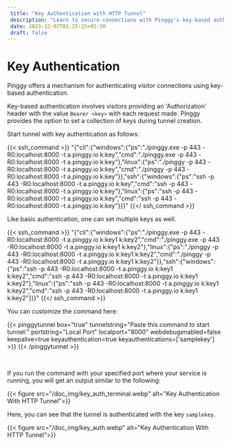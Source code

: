 ```yaml
---
 title: "Key Authentication with HTTP Tunnel" 
 description: "Learn to secure connections with Pinggy's key-based authentication. Follow easy steps for tunnel creation, customize commands, and enhance connection security effortlessly."
 date: 2023-12-07T01:15:25+05:30
 draft: false 
---
```


# Key Authentication

Pinggy offers a mechanism for authenticating visitor connections using key-based authentication.

Key-based authentication involves visitors providing an 'Authorization' header with the value `Bearer <key>` with each request made. Pinggy provides the option to set a collection of keys during tunnel creation.

Start tunnel with key authentication as follows:

{{< ssh_command >}}
"{\"cli\":{\"windows\":{\"ps\":\"./pinggy.exe -p 443 -R0:localhost:8000 -t a.pinggy.io k:key\",\"cmd\":\"./pinggy.exe -p 443 -R0:localhost:8000 -t a.pinggy.io k:key\"},\"linux\":{\"ps\":\"./pinggy -p 443 -R0:localhost:8000 -t a.pinggy.io k:key\",\"cmd\":\"./pinggy -p 443 -R0:localhost:8000 -t a.pinggy.io k:key\"}},\"ssh\":{\"windows\":{\"ps\":\"ssh -p 443 -R0:localhost:8000 -t a.pinggy.io k:key\",\"cmd\":\"ssh -p 443 -R0:localhost:8000 -t a.pinggy.io k:key\"},\"linux\":{\"ps\":\"ssh -p 443 -R0:localhost:8000 -t a.pinggy.io k:key\",\"cmd\":\"ssh -p 443 -R0:localhost:8000 -t a.pinggy.io k:key\"}}}"
{{</ ssh_command >}}

Like basic authentication, one can set multiple keys as well.

{{< ssh_command >}}
"{\"cli\":{\"windows\":{\"ps\":\"./pinggy.exe -p 443 -R0:localhost:8000 -t a.pinggy.io k:key1 k:key2\",\"cmd\":\"./pinggy.exe -p 443 -R0:localhost:8000 -t a.pinggy.io k:key1 k:key2\"},\"linux\":{\"ps\":\"./pinggy -p 443 -R0:localhost:8000 -t a.pinggy.io k:key1 k:key2\",\"cmd\":\"./pinggy -p 443 -R0:localhost:8000 -t a.pinggy.io k:key1 k:key2\"}},\"ssh\":{\"windows\":{\"ps\":\"ssh -p 443 -R0:localhost:8000 -t a.pinggy.io k:key1 k:key2\",\"cmd\":\"ssh -p 443 -R0:localhost:8000 -t a.pinggy.io k:key1 k:key2\"},\"linux\":{\"ps\":\"ssh -p 443 -R0:localhost:8000 -t a.pinggy.io k:key1 k:key2\",\"cmd\":\"ssh -p 443 -R0:localhost:8000 -t a.pinggy.io k:key1 k:key2\"}}}"
{{</ ssh_command >}}

You can customize the command here:

{{< pinggytunnel box="true" tunnelstring="Paste this command to start tunnel:" portstring="Local Port" localport="8000" webdebugenabled=false
keepalive=true keyauthentication=true keyauthentications=['samplekey'] >}}
{{< /pinggytunnel >}}

&nbsp;

If you run the command with your specified port where your service is running, you will get an output similar to the following:

{{< figure src="/doc_img/key_auth_terminal.webp" alt="Key Authentication With HTTP Tunnel">}}

Here, you can see that the tunnel is authenticated with the key `samplekey`.

{{< figure src="/doc_img/key_auth.webp" alt="Key Authentication With HTTP Tunnel">}}
